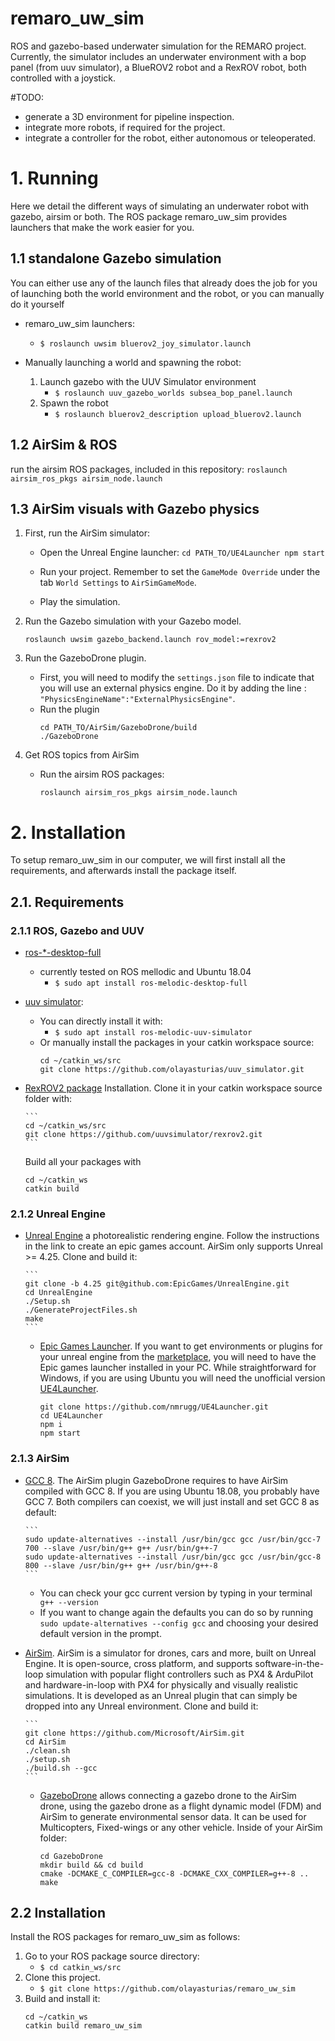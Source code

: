 # remaro_uw_sim
ROS and gazebo-based underwater simulation for the REMARO project.
Currently, the simulator includes an underwater environment with a bop panel (from uuv simulator), a BlueROV2 robot and a RexROV robot, both controlled with a joystick.

#TODO: 

- generate a 3D environment for pipeline inspection.
- integrate more robots, if required for the project.
- integrate a controller for the robot, either autonomous or teleoperated.

# 1. Running #
Here we detail the different ways of simulating an underwater robot with gazebo, airsim or both. The ROS package remaro_uw_sim provides launchers that make the work easier for you.

## 1.1 standalone Gazebo simulation
You can either use any of the launch files that already does the job for you of launching both the world environment and the robot, or you can manually do it yourself

- remaro_uw_sim launchers:
    - `$ roslaunch uwsim bluerov2_joy_simulator.launch`

- Manually launching a world and spawning the robot:
    1. Launch gazebo with the UUV Simulator environment 
       - `$ roslaunch uuv_gazebo_worlds subsea_bop_panel.launch`
    2. Spawn the robot
       - `$ roslaunch bluerov2_description upload_bluerov2.launch`  

## 1.2 AirSim & ROS

run the airsim ROS packages, included in this repository:
      ```
      roslaunch airsim_ros_pkgs airsim_node.launch
      ```

## 1.3 AirSim visuals with Gazebo physics

1. First, run the AirSim simulator:

   - Open the Unreal Engine launcher:
         ```
         cd PATH_TO/UE4Launcher
         npm start
         ```
   - Run your project. Remember to set the `GameMode Override` under the tab `World Settings` to `AirSimGameMode`.

   - Play the simulation.

2. Run the Gazebo simulation with your Gazebo model.

      ```
      roslaunch uwsim gazebo_backend.launch rov_model:=rexrov2
      ```
3. Run the GazeboDrone plugin.
   - First, you will need to modify the `settings.json` file to indicate that you will use an external physics engine. Do it by adding the line : `"PhysicsEngineName":"ExternalPhysicsEngine"`.
   - Run the plugin
      ```
      cd PATH_TO/AirSim/GazeboDrone/build
      ./GazeboDrone
      ```
4. Get ROS topics from AirSim
   - Run the airsim ROS packages:
      ```
      roslaunch airsim_ros_pkgs airsim_node.launch
      ```

   
# 2. Installation     

To setup remaro_uw_sim in our computer, we will first install all the requirements, and afterwards install the package itself.

## 2.1. Requirements

### 2.1.1 ROS, Gazebo and UUV
- [ros-\*-desktop-full](http://wiki.ros.org/ROS/Installation)
  - currently tested on ROS mellodic and Ubuntu 18.04
     - `$ sudo apt install ros-melodic-desktop-full`
- [uuv simulator](https://uuvsimulator.github.io/):
   - You can directly install it with:
      - `$ sudo apt install ros-melodic-uuv-simulator`
   - Or manually install the packages in your catkin workspace source:
      ```
      cd ~/catkin_ws/src
      git clone https://github.com/olayasturias/uuv_simulator.git
      ```
   
- [RexROV2 package](https://github.com/uuvsimulator/rexrov2) Installation. Clone it in your catkin workspace source folder with:

      ```
      cd ~/catkin_ws/src
      git clone https://github.com/uuvsimulator/rexrov2.git
      ```

   Build all your packages with

   ```
   cd ~/catkin_ws
   catkin build
   ```
### 2.1.2 Unreal Engine
- [Unreal Engine](https://docs.unrealengine.com/4.27/en-US/SharingAndReleasing/Linux/BeginnerLinuxDeveloper/SettingUpAnUnrealWorkflow/) a photorealistic rendering engine. 
Follow the instructions in the link to create an epic games account. AirSim only supports Unreal >= 4.25. Clone and build it: 

      ```
      git clone -b 4.25 git@github.com:EpicGames/UnrealEngine.git
      cd UnrealEngine
      ./Setup.sh
      ./GenerateProjectFiles.sh
      make
      ```
   - [Epic Games Launcher](https://www.epicgames.com/store/en-US/download). If you want to get environments or plugins for your unreal engine from the [marketplace](https://www.unrealengine.com/marketplace/en-US/store), you will need to have the Epic games launcher installed in your PC. While straightforward for Windows, if you are using Ubuntu you will need the unofficial version [UE4Launcher](https://github.com/nmrugg/UE4Launcher). 

      ```
      git clone https://github.com/nmrugg/UE4Launcher.git
      cd UE4Launcher
      npm i
      npm start
      ```

### 2.1.3 AirSim
- [GCC 8](https://askubuntu.com/questions/1028601/install-gcc-8-only-on-ubuntu-18-04). The AirSim plugin GazeboDrone requires to have AirSim compiled with GCC 8. If you are using Ubuntu 18.08, you probably have GCC 7. Both compilers can coexist, we will just install and set GCC 8 as default:

      ```
      sudo update-alternatives --install /usr/bin/gcc gcc /usr/bin/gcc-7 700 --slave /usr/bin/g++ g++ /usr/bin/g++-7
      sudo update-alternatives --install /usr/bin/gcc gcc /usr/bin/gcc-8 800 --slave /usr/bin/g++ g++ /usr/bin/g++-8
      ```
   - You can check your gcc current version by typing in your terminal ` g++ --version`
   - If you want to change again the defaults you can do so by running  ` sudo update-alternatives --config gcc` and choosing your desired default version in the prompt.
- [AirSim](https://microsoft.github.io/AirSim/build_linux/). AirSim is a simulator for drones, cars and more, built on Unreal Engine. It is open-source, cross platform, and supports software-in-the-loop simulation with popular flight controllers such as PX4 & ArduPilot and hardware-in-loop with PX4 for physically and visually realistic simulations. It is developed as an Unreal plugin that can simply be dropped into any Unreal environment. 
Clone and build it:

      ```
      git clone https://github.com/Microsoft/AirSim.git
      cd AirSim
      ./clean.sh
      ./setup.sh
      ./build.sh --gcc
      ```
   - [GazeboDrone](https://microsoft.github.io/AirSim/gazebo_drone/) allows connecting a gazebo drone to the AirSim drone, using the gazebo drone as a flight dynamic model (FDM) and AirSim to generate environmental sensor data. It can be used for Multicopters, Fixed-wings or any other vehicle. Inside of your AirSim folder:

      ```
      cd GazeboDrone
      mkdir build && cd build
      cmake -DCMAKE_C_COMPILER=gcc-8 -DCMAKE_CXX_COMPILER=g++-8 ..
      make
      ```  


## 2.2 Installation

Install the ROS packages for remaro_uw_sim as follows:

 1. Go to your ROS package source directory:
    - `$ cd catkin_ws/src`
 2. Clone this project.
    - `$ git clone https://github.com/olayasturias/remaro_uw_sim`
 3. Build and install it:
      ```
      cd ~/catkin_ws
      catkin build remaro_uw_sim
      ```